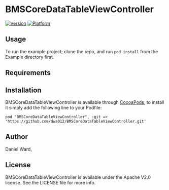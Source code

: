 # BMSCoreDataTableViewController

[![Version](http://cocoapod-badges.herokuapp.com/v/BMSCoreDataTableViewController/badge.png)](http://cocoadocs.org/docsets/BMSCoreDataTableViewController)
[![Platform](http://cocoapod-badges.herokuapp.com/p/BMSCoreDataTableViewController/badge.png)](http://cocoadocs.org/docsets/BMSCoreDataTableViewController)

## Usage

To run the example project; clone the repo, and run `pod install` from the Example directory first.

## Requirements

## Installation

BMSCoreDataTableViewController is available through [CocoaPods](http://cocoapods.org), to install
it simply add the following line to your Podfile:

    pod "BMSCoreDataTableViewController", :git => 'https://github.com/dwa012/BMSCoreDataTableViewController.git'

## Author

Daniel Ward, 

## License

BMSCoreDataTableViewController is available under the Apache V2.0 license. See the LICENSE file for more info.

